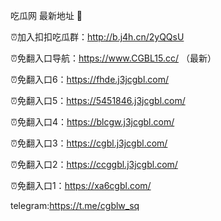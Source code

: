 吃瓜网 最新地址 👋 

⏰加入扣扣吃瓜群：http://b.j4h.cn/2yQQsU

⏰免翻入口导航：https://www.CGBL15.cc/  （最新）

⏰免翻入口6：https://fhde.j3jcgbl.com/

⏰免翻入口5：https://5451846.j3jcgbl.com/

⏰免翻入口4：https://blcgw.j3jcgbl.com/

⏰免翻入口3：https://cgbl.j3jcgbl.com/

⏰免翻入口2：https://ccggbl.j3jcgbl.com/

⏰免翻入口1：https://xa6cgbl.com/

telegram:https://t.me/cgblw_sq


